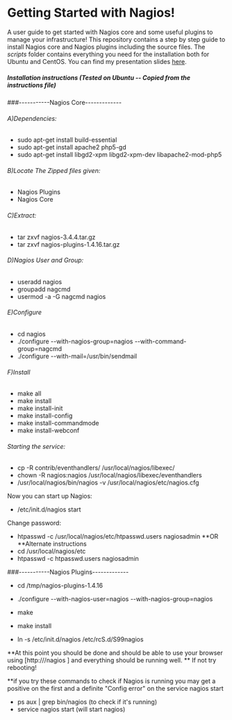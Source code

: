 # Getting Started with Nagios!
A user guide to get started with Nagios core and some useful plugins to manage your infrastructure!
This repository contains a step by step guide to install Nagios core and Nagios plugins including the source files.
The *scripts* folder contains everything you need for the installation both for Ubuntu and CentOS.
You can find my presentation slides [here](http://www.slideshare.net/PanagiotisGarefalaki/storage-managment-using-nagios).


##### Installation instructions (Tested on Ubuntu -- Copied from the instructions file)
###-----------Nagios Core-------------
###### A)Dependencies:
  * sudo apt-get install build-essential
  * sudo apt-get install apache2 php5-gd
  * sudo apt-get install libgd2-xpm libgd2-xpm-dev libapache2-mod-php5

###### B)Locate The Zipped files given:
  * Nagios Plugins
  * Nagios Core

###### C)Extract:
  * tar zxvf nagios-3.4.4.tar.gz
  * tar zxvf nagios-plugins-1.4.16.tar.gz

###### D)Nagios User and Group:
  * useradd nagios
  * groupadd nagcmd
  * usermod -a -G nagcmd nagios

###### E)Configure
  * cd nagios
  * ./configure --with-nagios-group=nagios --with-command-group=nagcmd 
  * ./configure --with-mail=/usr/bin/sendmail

###### F)Install 
  * make all
  * make install
  * make install-init
  * make install-config
  * make install-commandmode
  * make install-webconf

###### Starting the service:
  * cp -R contrib/eventhandlers/ /usr/local/nagios/libexec/
  * chown -R nagios:nagios /usr/local/nagios/libexec/eventhandlers
  * /usr/local/nagios/bin/nagios -v /usr/local/nagios/etc/nagios.cfg

  Now you can start up Nagios:
  * /etc/init.d/nagios start

  Change password:
  * htpasswd -c /usr/local/nagios/etc/htpasswd.users nagiosadmin
  **OR
  **Alternate instructions
  * cd /usr/local/nagios/etc 
  * htpasswd -c htpasswd.users nagiosadmin

###-----------Nagios Plugins-------------
  * cd /tmp/nagios-plugins-1.4.16
  * ./configure --with-nagios-user=nagios --with-nagios-group=nagios
  * make
  * make install

  * ln -s /etc/init.d/nagios /etc/rcS.d/S99nagios

**At this point you should be done and should be able to use your browser using [http://<your nagios ip>/nagios ] and everything should be running well. **
If not try rebooting!

**if you try these commands to check if Nagios is running you may get a positive on the first and a definite "Config error" on the service nagios start
* ps aux | grep bin/nagios (to check if it's running)
* service nagios start (will start nagios)
